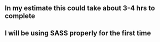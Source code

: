 ## In my estimate this could take about 3-4 hrs to complete
## I will be using SASS properly for the first time

